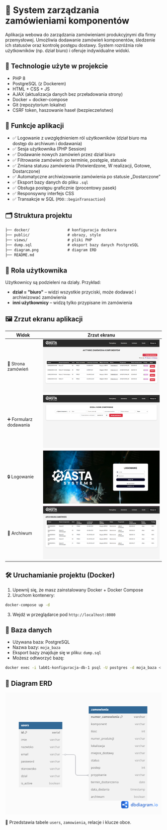 # 🧾 System zarządzania zamówieniami komponentów

Aplikacja webowa do zarządzania zamówieniami produkcyjnymi dla firmy przemysłowej. Umożliwia dodawanie zamówień komponentów, śledzenie ich statusów oraz kontrolę postępu dostawy. System rozróżnia role użytkowników (np. dział biuro) i oferuje indywidualne widoki.

## 🔧 Technologie użyte w projekcie

- PHP 8
- PostgreSQL (z Dockerem)
- HTML + CSS + JS
- AJAX (aktualizacja danych bez przeładowania strony)
- Docker + docker-compose
- Git (repozytorium lokalne)
- CSRF token, haszowanie haseł (bezpieczeństwo)

## 🧩 Funkcje aplikacji

- ✅ Logowanie z uwzględnieniem ról użytkowników (dział biuro ma dostęp do archiwum i dodawania)
- ✅ Sesja użytkownika (PHP Session)
- ✅ Dodawanie nowych zamówień przez dział biuro
- ✅ Filtrowanie zamówień: po terminie, postępie, statusie
- ✅ Zmiana statusu zamówienia (Potwierdzone, W realizacji, Gotowe, Dostarczone)
- ✅ Automatyczne archiwizowanie zamówienia po statusie „Dostarczone”
- ✅ Eksport bazy danych do pliku `.sql`
- ✅ Obsługa postępu graficznie (procentowy pasek)
- ✅ Responsywny interfejs CSS
- ✅ Transakcje w SQL (`PDO::beginTransaction`)

## 🗂️ Struktura projektu

```
├── docker/                 # konfiguracja dockera
├── public/                 # obrazy, style
├── views/                  # pliki PHP
├── dump.sql                # eksport bazy danych PostgreSQL
├── diagram.png             # diagram ERD
├── README.md
```

## 🧠 Rola użytkownika

Użytkownicy są podzieleni na działy. Przykład:

- **dział = "biuro"** – widzi wszystkie przyciski, może dodawać i archiwizować zamówienia
- **inni użytkownicy** – widzą tylko przypisane im zamówienia


## 🖼️ Zrzut ekranu aplikacji

| Widok               | Zrzut ekranu                         |
|---------------------|--------------------------------------|
| 📝 Strona zamówień   | ![](/public/screenshots/orders.png)          |
| ➕ Formularz dodawania | ![](/public/screenshots/add_order.png)       |
| 🔒 Logowanie         | ![](/public/screenshots/login.png)           |
| 📁 Archiwum   | ![](/public/screenshots/archive.png)         |

## 🛠️ Uruchamianie projektu (Docker)

1. Upewnij się, że masz zainstalowany Docker + Docker Compose
2. Uruchom kontenery:
```bash
docker-compose up -d
```
3. Wejdź w przeglądarce pod `http://localhost:8080`

## 💾 Baza danych

- Używana baza: PostgreSQL
- Nazwa bazy: `moja_baza`
- Eksport bazy znajduje się w pliku: `dump.sql`
- Możesz odtworzyć bazę:

```bash
docker exec -i lab01-konfiguracja-db-1 psql -U postgres -d moja_baza < dump.sql
```

## 🧱 Diagram ERD

![](/public/images/Diagram%20ERD.png)

📎 Przedstawia tabele `users`, `zamowienia`, relacje i klucze obce.

